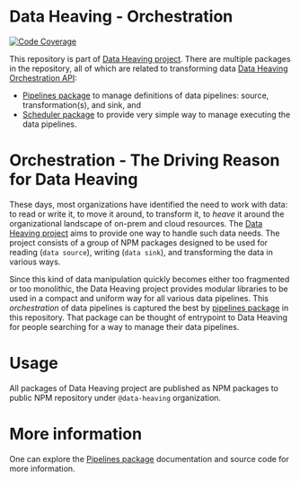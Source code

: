 # Data Heaving - Orchestration
[![Code Coverage](https://codecov.io/gh/DataHeaving/orchestration/branch/develop/graph/badge.svg)](https://codecov.io/gh/DataHeaving/orchestration)

This repository is part of [Data Heaving project](https://github.com/DataHeaving).
There are multiple packages in the repository, all of which are related to transforming data [Data Heaving Orchestration API](https://github.com/DataHeaving/orchestration/pipelines):
- [Pipelines package](pipelines) to manage definitions of data pipelines: source, transformation(s), and sink, and
- [Scheduler package](scheduler) to provide very simple way to manage executing the data pipelines.

# Orchestration - The Driving Reason for Data Heaving
These days, most organizations have identified the need to work with data: to read or write it, to move it around, to transform it, to _heave_ it around the organizational landscape of on-prem and cloud resources.
The [Data Heaving project](https://github.com/DataHeaving) aims to provide one way to handle such data needs.
The project consists of a group of NPM packages designed to be used for reading (`data source`), writing (`data sink`), and transforming the data in various ways.

Since this kind of data manipulation quickly becomes either too fragmented or too monolithic, the Data Heaving project provides modular libraries to be used in a compact and uniform way for all various data pipelines.
This _orchestration_ of data pipelines is captured the best by [pipelines package](pipelines) in this repository.
That package can be thought of entrypoint to Data Heaving for people searching for a way to manage their data pipelines.

# Usage
All packages of Data Heaving project are published as NPM packages to public NPM repository under `@data-heaving` organization.

# More information
One can explore the [Pipelines package](pipelines) documentation and source code for more information.
